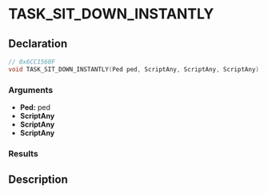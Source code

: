 # TASK_SIT_DOWN_INSTANTLY

## Declaration
```cpp
// 0x6CC1560F
void TASK_SIT_DOWN_INSTANTLY(Ped ped, ScriptAny, ScriptAny, ScriptAny);
```

### Arguments
- **Ped:** ped
- **ScriptAny**
- **ScriptAny**
- **ScriptAny**

### Results

## Description
